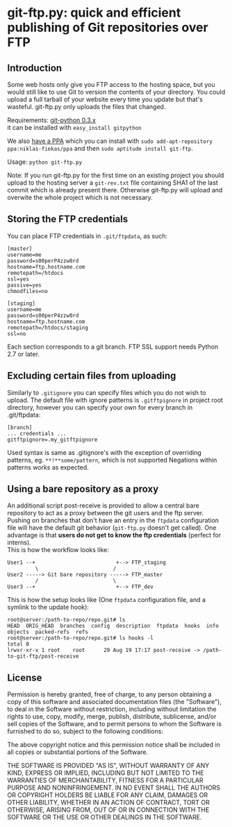 git-ftp.py: quick and efficient publishing of Git repositories over FTP
=======================================================================

Introduction
------------

Some web hosts only give you FTP access to the hosting space, but
you would still like to use Git to version the contents of your
directory.  You could upload a full tarball of your website every
time you update but that's wasteful.  git-ftp.py only uploads the
files that changed.

Requirements: [git-python 0.3.x](http://gitorious.org/git-python)  
it can be installed with `easy_install gitpython`

We also [have a PPA](https://launchpad.net/~niklas-fiekas/+archive/ppa)
which you can install with `sudo add-apt-repository ppa:niklas-fiekas/ppa`
and then `sudo aptitude install git-ftp`.

Usage: `python git-ftp.py`

Note: If you run git-ftp.py for the first time on an existing project 
you should upload to the hosting server a `git-rev.txt` file containing 
SHA1 of the last commit which is already present there. Otherwise git-ftp.py 
will upload and overwite the whole project which is not necessary.

Storing the FTP credentials
---------------------------

You can place FTP credentials in `.git/ftpdata`, as such:

    [master]
    username=me
    password=s00perP4zzw0rd
    hostname=ftp.hostname.com
    remotepath=/htdocs
    ssl=yes
    passive=yes
    chmodfiles=no

    [staging]
    username=me
    password=s00perP4zzw0rd
    hostname=ftp.hostname.com
    remotepath=/htdocs/staging
    ssl=no

Each section corresponds to a git branch. FTP SSL support needs Python
2.7 or later.

Excluding certain files from uploading
-------------------------------------

Similarly to `.gitignore` you can specify files which you do not wish to upload.
The default file with ignore patterns is `.gitftpignore` in project root directory,
however you can specify your own for every branch in .git/ftpdata:

    [branch]
    ... credentials ...
    gitftpignore=.my_gitftpignore

Used syntax is same as .gitignore's with the exception of overriding patterns,
eg. `**!**some/pattern`, which is not supported
Negations within patterns works as expected. 

Using a bare repository as a proxy
----------------------------------

An additional script post-receive is provided to allow a central bare repository
to act as a proxy between the git users and the ftp server.  
Pushing on branches that don't have an entry in the `ftpdata` configuration file
will have the default git behavior (`git-ftp.py` doesn't get called).
One advantage is that **users do not get to know the ftp credentials** (perfect for interns).  
This is how the workflow looks like:

    User1 --+                          +--> FTP_staging
             \                        /
    User2 -----> Git bare repository -----> FTP_master
             /                        \
    User3 --+                          +--> FTP_dev

This is how the setup looks like (One `ftpdata` configuration file, and a symlink to the update hook):

    root@server:/path-to-repo/repo.git# ls
    HEAD  ORIG_HEAD  branches  config  description  ftpdata  hooks  info  objects  packed-refs  refs
    root@server:/path-to-repo/repo.git# ls hooks -l
    total 0
    lrwxr-xr-x 1 root    root      29 Aug 19 17:17 post-receive -> /path-to-git-ftp/post-receive


License
--------

Permission is hereby granted, free of charge, to any person
obtaining a copy of this software and associated documentation
files (the "Software"), to deal in the Software without
restriction, including without limitation the rights to use,
copy, modify, merge, publish, distribute, sublicense, and/or sell
copies of the Software, and to permit persons to whom the
Software is furnished to do so, subject to the following
conditions:

The above copyright notice and this permission notice shall be
included in all copies or substantial portions of the Software.

THE SOFTWARE IS PROVIDED "AS IS", WITHOUT WARRANTY OF ANY KIND,
EXPRESS OR IMPLIED, INCLUDING BUT NOT LIMITED TO THE WARRANTIES
OF MERCHANTABILITY, FITNESS FOR A PARTICULAR PURPOSE AND
NONINFRINGEMENT. IN NO EVENT SHALL THE AUTHORS OR COPYRIGHT
HOLDERS BE LIABLE FOR ANY CLAIM, DAMAGES OR OTHER LIABILITY,
WHETHER IN AN ACTION OF CONTRACT, TORT OR OTHERWISE, ARISING
FROM, OUT OF OR IN CONNECTION WITH THE SOFTWARE OR THE USE OR
OTHER DEALINGS IN THE SOFTWARE.
